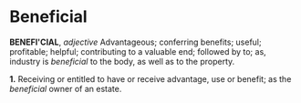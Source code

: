 # Beneficial

**BENEFI'CIAL**, _adjective_ Advantageous; conferring benefits; useful; profitable; helpful; contributing to a valuable end; followed by to; as, industry is _beneficial_ to the body, as well as to the property.

**1.** Receiving or entitled to have or receive advantage, use or benefit; as the _beneficial_ owner of an estate.
